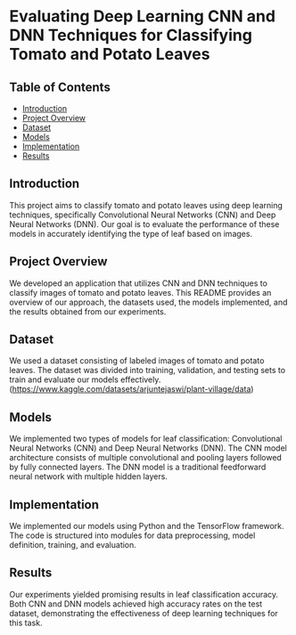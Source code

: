 # Evaluating Deep Learning CNN and DNN Techniques for Classifying Tomato and Potato Leaves

## Table of Contents
- [Introduction](#introduction)
- [Project Overview](#project-overview)
- [Dataset](#dataset)
- [Models](#models)
- [Implementation](#implementation)
- [Results](#results)

## Introduction
This project aims to classify tomato and potato leaves using deep learning techniques, specifically Convolutional Neural Networks (CNN) and Deep Neural Networks (DNN). Our goal is to evaluate the performance of these models in accurately identifying the type of leaf based on images.

## Project Overview
We developed an application that utilizes CNN and DNN techniques to classify images of tomato and potato leaves. This README provides an overview of our approach, the datasets used, the models implemented, and the results obtained from our experiments.

## Dataset
We used a dataset consisting of labeled images of tomato and potato leaves. The dataset was divided into training, validation, and testing sets to train and evaluate our models effectively.(https://www.kaggle.com/datasets/arjuntejaswi/plant-village/data)

## Models
We implemented two types of models for leaf classification: Convolutional Neural Networks (CNN) and Deep Neural Networks (DNN). The CNN model architecture consists of multiple convolutional and pooling layers followed by fully connected layers. The DNN model is a traditional feedforward neural network with multiple hidden layers.

## Implementation
We implemented our models using Python and the TensorFlow framework. The code is structured into modules for data preprocessing, model definition, training, and evaluation.

## Results
Our experiments yielded promising results in leaf classification accuracy. Both CNN and DNN models achieved high accuracy rates on the test dataset, demonstrating the effectiveness of deep learning techniques for this task.
